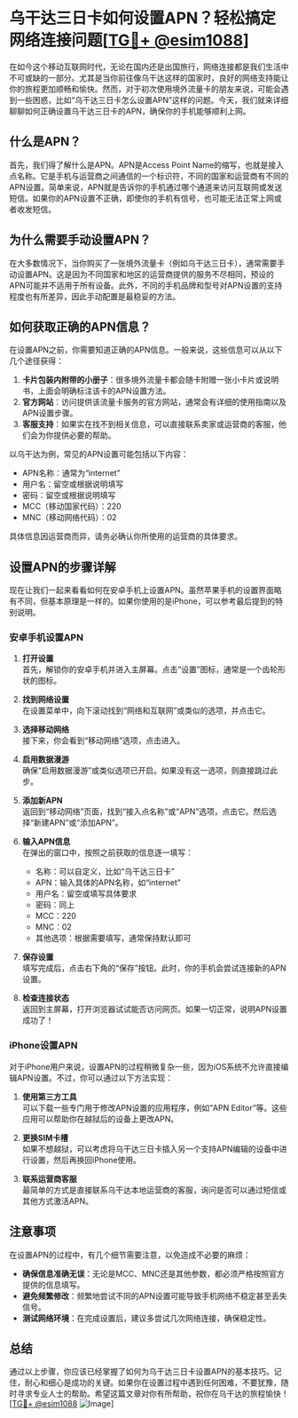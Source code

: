 # 乌干达三日卡如何设置APN？轻松搞定网络连接问题[[TG💪+ @esim1088](https://t.me/s/esim1088)]

在如今这个移动互联网时代，无论在国内还是出国旅行，网络连接都是我们生活中不可或缺的一部分。尤其是当你前往像乌干达这样的国家时，良好的网络支持能让你的旅程更加顺畅和愉快。然而，对于初次使用境外流量卡的朋友来说，可能会遇到一些困惑，比如“乌干达三日卡怎么设置APN”这样的问题。今天，我们就来详细聊聊如何正确设置乌干达三日卡的APN，确保你的手机能够顺利上网。

## 什么是APN？

首先，我们得了解什么是APN。APN是Access Point Name的缩写，也就是接入点名称。它是手机与运营商之间通信的一个标识符，不同的国家和运营商有不同的APN设置。简单来说，APN就是告诉你的手机通过哪个通道来访问互联网或发送短信。如果你的APN设置不正确，即使你的手机有信号，也可能无法正常上网或者收发短信。

## 为什么需要手动设置APN？

在大多数情况下，当你购买了一张境外流量卡（例如乌干达三日卡），通常需要手动设置APN。这是因为不同国家和地区的运营商提供的服务不尽相同，预设的APN可能并不适用于所有设备。此外，不同的手机品牌和型号对APN设置的支持程度也有所差异，因此手动配置是最稳妥的方法。

## 如何获取正确的APN信息？

在设置APN之前，你需要知道正确的APN信息。一般来说，这些信息可以从以下几个途径获得：

1. **卡片包装内附带的小册子**：很多境外流量卡都会随卡附赠一张小卡片或说明书，上面会明确标注该卡的APN设置方法。
2. **官方网站**：访问提供该流量卡服务的官方网站，通常会有详细的使用指南以及APN设置步骤。
3. **客服支持**：如果实在找不到相关信息，可以直接联系卖家或运营商的客服，他们会为你提供必要的帮助。

以乌干达为例，常见的APN设置可能包括以下内容：
- APN名称：通常为“internet”
- 用户名：留空或根据说明填写
- 密码：留空或根据说明填写
- MCC（移动国家代码）：220
- MNC（移动网络代码）：02

具体信息因运营商而异，请务必确认你所使用的运营商的具体要求。

## 设置APN的步骤详解

现在让我们一起来看看如何在安卓手机上设置APN。虽然苹果手机的设置界面略有不同，但基本原理是一样的。如果你使用的是iPhone，可以参考最后提到的特别说明。

### 安卓手机设置APN

1. **打开设置**  
   首先，解锁你的安卓手机并进入主屏幕。点击“设置”图标，通常是一个齿轮形状的图标。

2. **找到网络设置**  
   在设置菜单中，向下滚动找到“网络和互联网”或类似的选项，并点击它。

3. **选择移动网络**  
   接下来，你会看到“移动网络”选项，点击进入。

4. **启用数据漫游**  
   确保“启用数据漫游”或类似选项已开启。如果没有这一选项，则直接跳过此步。

5. **添加新APN**  
   返回到“移动网络”页面，找到“接入点名称”或“APN”选项，点击它。然后选择“新建APN”或“添加APN”。

6. **输入APN信息**  
   在弹出的窗口中，按照之前获取的信息逐一填写：
   - 名称：可以自定义，比如“乌干达三日卡”
   - APN：输入具体的APN名称，如“internet”
   - 用户名：留空或填写具体要求
   - 密码：同上
   - MCC：220
   - MNC：02
   - 其他选项：根据需要填写，通常保持默认即可

7. **保存设置**  
   填写完成后，点击右下角的“保存”按钮。此时，你的手机会尝试连接新的APN设置。

8. **检查连接状态**  
   返回到主屏幕，打开浏览器试试能否访问网页。如果一切正常，说明APN设置成功了！

### iPhone设置APN

对于iPhone用户来说，设置APN的过程稍微复杂一些，因为iOS系统不允许直接编辑APN设置。不过，你可以通过以下方法实现：

1. **使用第三方工具**  
   可以下载一些专门用于修改APN设置的应用程序，例如“APN Editor”等。这些应用可以帮助你在越狱后的设备上更改APN。

2. **更换SIM卡槽**  
   如果不想越狱，可以考虑将乌干达三日卡插入另一个支持APN编辑的设备中进行设置，然后再换回iPhone使用。

3. **联系运营商客服**  
   最简单的方式是直接联系乌干达本地运营商的客服，询问是否可以通过短信或其他方式激活APN。

## 注意事项

在设置APN的过程中，有几个细节需要注意，以免造成不必要的麻烦：

- **确保信息准确无误**：无论是MCC、MNC还是其他参数，都必须严格按照官方提供的信息填写。
- **避免频繁修改**：频繁地尝试不同的APN设置可能导致手机网络不稳定甚至丢失信号。
- **测试网络环境**：在完成设置后，建议多尝试几次网络连接，确保稳定性。

## 总结

通过以上步骤，你应该已经掌握了如何为乌干达三日卡设置APN的基本技巧。记住，耐心和细心是成功的关键。如果你在设置过程中遇到任何困难，不要犹豫，随时寻求专业人士的帮助。希望这篇文章对你有所帮助，祝你在乌干达的旅程愉快！[[TG💪+ @esim1088](https://t.me/s/esim1088) ![Image](https://i.postimg.cc/4NQfJmqS/Snipaste-2025-05-13-00-14-12.png)]